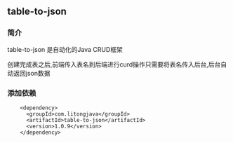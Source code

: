 ## table-to-json

### 简介

table-to-json 是自动化的Java CRUD框架

创建完成表之后,前端传入表名到后端进行curd操作只需要将表名传入后台,后台自动返回json数据

### 添加依赖
```
    <dependency>
      <groupId>com.litongjava</groupId>
      <artifactId>table-to-json</artifactId>
      <version>1.0.9</version>
    </dependency>
```
